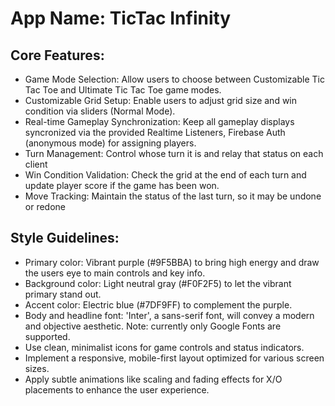 # **App Name**: TicTac Infinity

## Core Features:

- Game Mode Selection: Allow users to choose between Customizable Tic Tac Toe and Ultimate Tic Tac Toe game modes.
- Customizable Grid Setup: Enable users to adjust grid size and win condition via sliders (Normal Mode).
- Real-time Gameplay Synchronization: Keep all gameplay displays syncronized via the provided Realtime Listeners, Firebase Auth (anonymous mode) for assigning players.
- Turn Management: Control whose turn it is and relay that status on each client
- Win Condition Validation: Check the grid at the end of each turn and update player score if the game has been won.
- Move Tracking: Maintain the status of the last turn, so it may be undone or redone

## Style Guidelines:

- Primary color: Vibrant purple (#9F5BBA) to bring high energy and draw the users eye to main controls and key info.
- Background color: Light neutral gray (#F0F2F5) to let the vibrant primary stand out.
- Accent color: Electric blue (#7DF9FF) to complement the purple.
- Body and headline font: 'Inter', a sans-serif font, will convey a modern and objective aesthetic. Note: currently only Google Fonts are supported.
- Use clean, minimalist icons for game controls and status indicators.
- Implement a responsive, mobile-first layout optimized for various screen sizes.
- Apply subtle animations like scaling and fading effects for X/O placements to enhance the user experience.